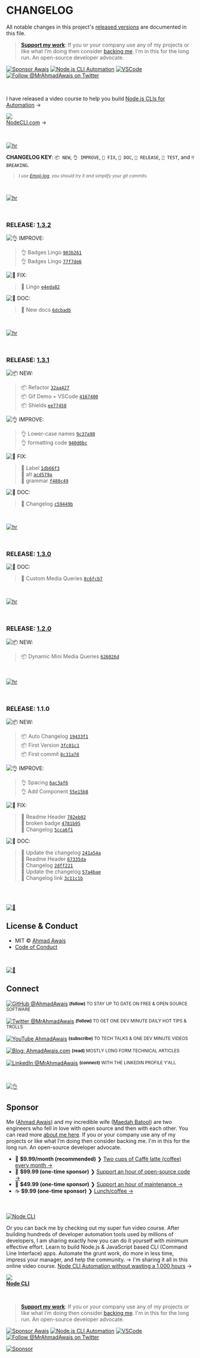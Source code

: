 # CHANGELOG

All notable changes in this project's [released versions](../../releases) are documented in this file.

> [**Support my work**][sponsor]: If you or your company use any of my projects or like what I’m doing then consider [backing me][sponsor]. I'm in this for the long run. An open-source developer advocate.

[![Sponsor Awais](https://img.shields.io/badge/-Sponsor%20Awais%20%E2%86%92-gray.svg?colorA=6A788D&colorB=6A788D&style=flat)](https://github.com/AhmadAwais/sponsor/?utm_source=FOSS) [![Node.js CLI Automation](https://img.shields.io/badge/-NodeCLI.com%20%E2%86%92-gray.svg?colorA=6A788D&colorB=6A788D&style=flat)](https://NodeCLI.com/?utm_source=FOSS)
[![VSCode](https://img.shields.io/badge/-VSCode.pro%20%E2%86%92-gray.svg?colorA=6A788D&colorB=6A788D&style=flat)](https://VSCode.pro/?utm_source=GitHubFOSS)
[![Follow @MrAhmadAwais on Twitter](https://img.shields.io/twitter/follow/mrahmadawais.svg?style=social&label=Follow%20@MrAhmadAwais)](https://twitter.com/mrahmadawais/)

<br>

I have released a video course to help you build <a href="https://NodeCLI.com/?utm_source=FOSS" target="_blank">Node.js CLIs for Automation</a> →</p>

<a href="https://NodeCLI.com/?utm_source=FOSS" target="_blank"><img src="https://raw.githubusercontent.com/ahmadawais/stuff/master/nodecli/featured.jpg" /><br>NodeCLI.com</a> →

<br>

[![hr](https://raw.githubusercontent.com/ahmadawais/stuff/master/images/git/hr.png)](/)

**CHANGELOG KEY**: `📦 NEW`, `👌 IMPROVE`, `🐛 FIX`, `📖 DOC`, `🚀 RELEASE`, `🤖 TEST`, and `‼️ BREAKING`.

<small>

> _I use [Emoji-log](https://github.com/ahmadawais/Emoji-Log), you should try it and simplify your git commits._

</small>

<br>

[![hr](https://raw.githubusercontent.com/ahmadawais/stuff/master/images/git/hr.png)](/)

<br>

### RELEASE: [1.3.2](https://github.com/ahmadawais/Styled-Responsive-Media-Queries/compare/1.3.1...1.3.2)

![👌 IMPROVE:](https://img.shields.io/badge/-IMPROVEMENT-gray.svg?colorB=39AA54)

> 👌 Badges Lingo [`903b261`](https://github.com/ahmadawais/Styled-Responsive-Media-Queries/commit/903b2610fddfec71b6365ee1be5dbae02be9667f) <br>
> 👌 Badges Lingo [`77f7de6`](https://github.com/ahmadawais/Styled-Responsive-Media-Queries/commit/77f7de621835a776d19fd75a123c20f18b31c1dc) <br>

![🐛 FIX:](https://img.shields.io/badge/-FIX-gray.svg?colorB=ff6347)

> 🐛 Lingo [`e4eda82`](https://github.com/ahmadawais/Styled-Responsive-Media-Queries/commit/e4eda8238f2f06dbfb809e9d8296e2c830bf5362) <br>

![📖 DOC:](https://img.shields.io/badge/-DOCS-gray.svg?colorB=978CD4)

> 📖 New docs [`6dcbadb`](https://github.com/ahmadawais/Styled-Responsive-Media-Queries/commit/6dcbadb52de4cc1d07bf4463c3a33f5d7f89b0f5) <br>

<br>

[![hr](https://raw.githubusercontent.com/ahmadawais/stuff/master/images/git/hr.png)](/)

<br>

### RELEASE: [1.3.1](https://github.com/ahmadawais/Styled-Responsive-Media-Queries/compare/1.3.0...1.3.1)

![📦 NEW:](https://img.shields.io/badge/-NEW-gray.svg?colorB=3778FF)

> 📦 Refactor [`32aa427`](https://github.com/ahmadawais/Styled-Responsive-Media-Queries/commit/32aa427dba095d577bcee0792b3d90cef6d467bc) <br>
> 📦 Gif Demo + VSCode [`4167400`](https://github.com/ahmadawais/Styled-Responsive-Media-Queries/commit/4167400ba5eb7b08cc7bffd4e40a909740aff28e) <br>
> 📦 Shields [`ee77458`](https://github.com/ahmadawais/Styled-Responsive-Media-Queries/commit/ee7745858a59c8889f84b57b86e6bb46520c93b6) <br>

![👌 IMPROVE:](https://img.shields.io/badge/-IMPROVEMENT-gray.svg?colorB=39AA54)

> 👌 Lower-case names [`9c37a98`](https://github.com/ahmadawais/Styled-Responsive-Media-Queries/commit/9c37a982006815d602db94ac0dda949e004bcb00) <br>
> 👌 formatting code [`940d0bc`](https://github.com/ahmadawais/Styled-Responsive-Media-Queries/commit/940d0bc4c6e09b2ece5230999d16079e49f2d8e4) <br>

![🐛 FIX:](https://img.shields.io/badge/-FIX-gray.svg?colorB=ff6347)

> 🐛 Label [`1db66f3`](https://github.com/ahmadawais/Styled-Responsive-Media-Queries/commit/1db66f3958961f620f857b3d6f37b392cf9573b9) <br>
> 🐛 alt [`acd579a`](https://github.com/ahmadawais/Styled-Responsive-Media-Queries/commit/acd579a968658cc760b9db2028d465c6b2e0ffc1) <br>
> 🐛 grammar [`f480c49`](https://github.com/ahmadawais/Styled-Responsive-Media-Queries/commit/f480c492986ae33a01dd92a81042f605cc6a5eee) <br>

![📖 DOC:](https://img.shields.io/badge/-DOCS-gray.svg?colorB=978CD4)

> 📖 Changelog [`c59449b`](https://github.com/ahmadawais/Styled-Responsive-Media-Queries/commit/c59449b3f067be5582532fd1896cb501879ac90e) <br>

<br>

[![hr](https://raw.githubusercontent.com/ahmadawais/stuff/master/images/git/hr.png)](/)

<br>

### RELEASE: [1.3.0](https://github.com/ahmadawais/Styled-Responsive-Media-Queries/compare/1.2.0...1.3.0)

![📖 DOC:](https://img.shields.io/badge/-DOCS-gray.svg?colorB=978CD4)

> 📖 Custom Media Queries [`8c6fcb7`](https://github.com/ahmadawais/Styled-Responsive-Media-Queries/commit/8c6fcb74cb0816ef78dce0b44def61be3b4b7079) <br>

<br>

[![hr](https://raw.githubusercontent.com/ahmadawais/stuff/master/images/git/hr.png)](/)

<br>

### RELEASE: [1.2.0](https://github.com/ahmadawais/Styled-Responsive-Media-Queries/compare/1.1.0...1.2.0)

![📦 NEW:](https://img.shields.io/badge/-NEW-gray.svg?colorB=3778FF)

> 📦 Dynamic Mini Media Queries [`626026d`](https://github.com/ahmadawais/Styled-Responsive-Media-Queries/commit/626026dbdac8886c339546ed80628cbf7f702649) <br>

<br>

[![hr](https://raw.githubusercontent.com/ahmadawais/stuff/master/images/git/hr.png)](/)

<br>

### RELEASE: 1.1.0

![📦 NEW:](https://img.shields.io/badge/-NEW-gray.svg?colorB=3778FF)

> 📦 Auto Changelog [`19433f1`](https://github.com/ahmadawais/Styled-Responsive-Media-Queries/commit/19433f166497ae8bdc58998e4e3b66e44f0f1289) <br>
> 📦 First Version [`3fc01c1`](https://github.com/ahmadawais/Styled-Responsive-Media-Queries/commit/3fc01c1048e570aefa0259a366a7d3c921ac15b3) <br>
> 📦 First commit [`8c31a78`](https://github.com/ahmadawais/Styled-Responsive-Media-Queries/commit/8c31a784c57f65fd101ec641b0cfb67ce02a5f8f) <br>

![👌 IMPROVE:](https://img.shields.io/badge/-IMPROVEMENT-gray.svg?colorB=39AA54)

> 👌 Spacing [`6ac3af6`](https://github.com/ahmadawais/Styled-Responsive-Media-Queries/commit/6ac3af60fb2b6dbe9edf3ed7313694b12537e7ca) <br>
> 👌 Add Component [`55e15b8`](https://github.com/ahmadawais/Styled-Responsive-Media-Queries/commit/55e15b8ed32a1da268df69b11982ac576fe51a29) <br>

![🐛 FIX:](https://img.shields.io/badge/-FIX-gray.svg?colorB=ff6347)

> 🐛 Readme Header [`782eb02`](https://github.com/ahmadawais/Styled-Responsive-Media-Queries/commit/782eb026399f397e9a8cefa616a2fb2753e49a0a) <br>
> 🐛 broken badge [`4781b95`](https://github.com/ahmadawais/Styled-Responsive-Media-Queries/commit/4781b95db4ee5fa3ca0ecc3f7a248fa01a6673a4) <br>
> 🐛 Changelog [`5cca6f1`](https://github.com/ahmadawais/Styled-Responsive-Media-Queries/commit/5cca6f12a059c0aa7ff76ba3556706186c7bb52b) <br>

![📖 DOC:](https://img.shields.io/badge/-DOCS-gray.svg?colorB=978CD4)

>  📖 Update the changelog [`241a54a`](https://github.com/ahmadawais/Styled-Responsive-Media-Queries/commit/241a54a7b20bf5cb7fad1b7807d658b0736666f2) <br>
> 📖 Readme Header [`67335da`](https://github.com/ahmadawais/Styled-Responsive-Media-Queries/commit/67335da5db4bb48964f935217f259ccb6071fb12) <br>
> 📖 Changelog [`2dff221`](https://github.com/ahmadawais/Styled-Responsive-Media-Queries/commit/2dff221d953d6bc3302757616295aa0176094bf3) <br>
>  📖 Update the changelog [`57a4bae`](https://github.com/ahmadawais/Styled-Responsive-Media-Queries/commit/57a4baea60a128be2f80ba93834859ede720484d) <br>
> 📖 Changelog link [`3c11c1b`](https://github.com/ahmadawais/Styled-Responsive-Media-Queries/commit/3c11c1b650ae43fbdbb248df0610abcf1016e130) <br>

<br>

<br>

[![📃](https://raw.githubusercontent.com/ahmadawais/stuff/master/images/git/license.png)](/)

## License & Conduct

- MIT © [Ahmad Awais](https://twitter.com/MrAhmadAwais/)
- [Code of Conduct](code-of-conduct.md)

<br>

[![🙌](https://raw.githubusercontent.com/ahmadawais/stuff/master/images/git/connect.png)](/)

## Connect

<div align="left">
<p><a href="https://github.com/ahmadawais"><img alt="GitHub @AhmadAwais" align="center" src="https://img.shields.io/badge/GITHUB-gray.svg?colorB=6cc644&style=flat" /></a>&nbsp;<small><strong>(follow)</strong> TO STAY UP TO DATE ON FREE & OPEN SOURCE SOFTWARE</small></p>
<p><a href="https://twitter.com/MrAhmadAwais/"><img alt="Twitter @MrAhmadAwais" align="center" src="https://img.shields.io/badge/TWITTER-gray.svg?colorB=1da1f2&style=flat" /></a>&nbsp;<small><strong>(follow)</strong> TO GET ONE DEV MINUTE DAILY HOT TIPS & TROLLS</small></p>
<p><a href="https://www.youtube.com/AhmadAwais"><img alt="YouTube AhmadAwais" align="center" src="https://img.shields.io/badge/YOUTUBE-gray.svg?colorB=ff0000&style=flat" /></a>&nbsp;<small><strong>(subscribe)</strong> TO TECH TALKS & ONE DEV MINUTE VIDEOS</small></p>
<p><a href="https://AhmadAwais.com/"><img alt="Blog: AhmadAwais.com" align="center" src="https://img.shields.io/badge/MY%20BLOG-gray.svg?colorB=4D2AFF&style=flat" /></a>&nbsp;<small><strong>(read)</strong> MOSTLY LONG FORM TECHNICAL ARTICLES</small></p>
<p><a href="https://www.linkedin.com/in/MrAhmadAwais/"><img alt="LinkedIn @MrAhmadAwais" align="center" src="https://img.shields.io/badge/LINKEDIN-gray.svg?colorB=0077b5&style=flat" /></a>&nbsp;<small><strong>(connect)</strong> WITH THE LINKEDIN PROFILE Y'ALL</small></p>
</div>

<br>

[![👌](https://raw.githubusercontent.com/ahmadawais/stuff/master/images/git/sponsor.png)](/)

## Sponsor

Me ([Ahmad Awais](https://twitter.com/mrahmadawais/)) and my incredible wife ([Maedah Batool](https://twitter.com/MaedahBatool/)) are two engineers who fell in love with open source and then with each other. You can read more [about me here](https://ahmadawais.com/about). If you or your company use any of my projects or like what I’m doing then consider backing me. I'm in this for the long run. An open-source developer advocate.

- 🌟  **$9.99/month (recommended)** ❯ [Two cups of Caffè latte (coffee) every month →](https://pay.paddle.com/checkout/540217)
- 🚀  **$99.99 (one-time sponsor)** ❯ [Support an hour of open-source code →](https://pay.paddle.com/checkout/515568)
- 🔰  **$49.99 (one-time sponsor)** ❯ [Support an hour of maintenance →](https://pay.paddle.com/checkout/527253)
- ☕️  **$9.99 (one-time sponsor)** ❯ [Lunch/coffee →](https://pay.paddle.com/checkout/527254)

<br>

[![Node CLI](https://img.shields.io/badge/-NodeCLI.com%20%E2%86%92-gray.svg?colorB=3D873A)](https://nodecli.com/?utm_source=FOSS)

Or you can back me by checking out my super fun video course. After building hundreds of developer automation tools used by millions of developers, I am sharing exactly how you can do it yourself with minimum effective effort. Learn to build Node.js & JavaScript based CLI (Command Line Interface) apps. Automate the grunt work, do more in less time, impress your manager, and help the community.
→ I'm sharing it all in this online video course. <a href="https://nodecli.com/?utm_source=FOSS" target="_blank">Node CLI Automation
without wasting a 1,000 hours</a> →</p>

<a href="https://nodecli.com/?utm_source=FOSS" target="_blank"><img src="https://raw.githubusercontent.com/ahmadawais/stuff/master/nodecli/featured.jpg" /><br><strong>Node CLI</strong></a>

<br>

> [**Support my work**][sponsor]: If you or your company use any of my projects or like what I’m doing then consider [backing me][sponsor]. I'm in this for the long run. An open-source developer advocate.

[![Sponsor Awais](https://img.shields.io/badge/-Sponsor%20Awais%20%E2%86%92-gray.svg?colorA=6A788D&colorB=6A788D&style=flat)](https://github.com/AhmadAwais/sponsor/?utm_source=FOSS) [![Node.js CLI Automation](https://img.shields.io/badge/-NodeCLI.com%20%E2%86%92-gray.svg?colorA=6A788D&colorB=6A788D&style=flat)](https://NodeCLI.com/?utm_source=FOSS)
[![VSCode](https://img.shields.io/badge/-VSCode.pro%20%E2%86%92-gray.svg?colorA=6A788D&colorB=6A788D&style=flat)](https://VSCode.pro/?utm_source=GitHubFOSS)
[![Follow @MrAhmadAwais on Twitter](https://img.shields.io/twitter/follow/mrahmadawais.svg?style=social&label=Follow%20@MrAhmadAwais)](https://twitter.com/mrahmadawais/)

[![Sponsor](https://raw.githubusercontent.com/ahmadawais/stuff/master/sponsor/sponsor.jpg)][sponsor]

[sponsor]: https://github.com/AhmadAwais/sponsor

